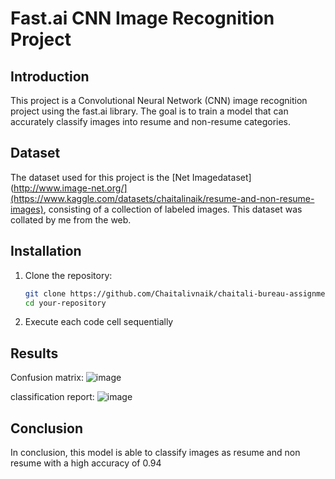 
# Fast.ai CNN Image Recognition Project

## Introduction
This project is a Convolutional Neural Network (CNN) image recognition project using the fast.ai library. The goal is to train a model that can accurately classify images into resume and non-resume categories.

## Dataset
The dataset used for this project is the [Net Imagedataset](http://www.image-net.org/](https://www.kaggle.com/datasets/chaitalinaik/resume-and-non-resume-images), consisting of a collection of labeled images. This dataset was collated by me from the web.

## Installation
1. Clone the repository:
   ```bash
   git clone https://github.com/Chaitalivnaik/chaitali-bureau-assignment.git
   cd your-repository

2. Execute each code cell sequentially

## Results

Confusion matrix:
![image](https://github.com/Chaitalivnaik/chaitali_naik-bureau-assignment/assets/95168375/7a948268-243d-43cf-9793-3af8b7943bcc)


classification report:
![image](https://github.com/Chaitalivnaik/chaitali_naik-bureau-assignment/assets/95168375/8d732ad5-df94-44e9-bbbf-405e9d87b4fe)



## Conclusion
In conclusion, this model is able to classify images as resume and non resume with a high accuracy of 0.94
